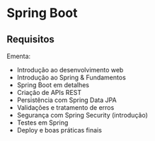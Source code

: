 # Spring Boot



## Requisitos

Ementa: 

* Introdução ao desenvolvimento web
* Introdução ao Spring & Fundamentos
* Spring Boot em detalhes
* Criação de APIs REST
* Persistência com Spring Data JPA
* Validações e tratamento de erros
* Segurança com Spring Security (introdução)
* Testes em Spring
* Deploy e boas práticas finais
